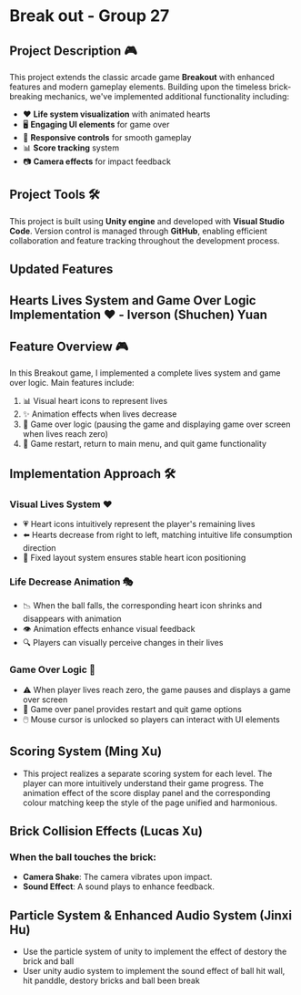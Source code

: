 # **Break out** - Group 27

## Project Description 🎮
This project extends the classic arcade game **Breakout** with enhanced features and modern gameplay elements. Building upon the timeless brick-breaking mechanics, we've implemented additional functionality including:

- ❤️ **Life system visualization** with animated hearts
- 🖥️ **Engaging UI elements** for game over
- 📱 **Responsive controls** for smooth gameplay
- 📊 **Score tracking** system
- 📷 **Camera effects** for impact feedback

## Project Tools 🛠️
This project is built using **Unity engine** and developed with **Visual Studio Code**. Version control is managed through **GitHub**, enabling efficient collaboration and feature tracking throughout the development process.


## **Updated Features**

## Hearts Lives System and Game Over Logic Implementation ❤️ - **Iverson (Shuchen) Yuan**

## Feature Overview 🎮

In this Breakout game, I implemented a complete lives system and game over logic. Main features include:

1. 📊 Visual heart icons to represent lives
2. ✨ Animation effects when lives decrease
3. 🛑 Game over logic (pausing the game and displaying game over screen when lives reach zero)
4. 🎲 Game restart, return to main menu, and quit game functionality

## Implementation Approach 🛠️

### Visual Lives System ❤️

- 💗 Heart icons intuitively represent the player's remaining lives
- ⬅️ Hearts decrease from right to left, matching intuitive life consumption direction
- 📏 Fixed layout system ensures stable heart icon positioning

### Life Decrease Animation 🎭

- 📉 When the ball falls, the corresponding heart icon shrinks and disappears with animation
- 👁️ Animation effects enhance visual feedback
- 🔍 Players can visually perceive changes in their lives

### Game Over Logic 🏁

- ⚠️ When player lives reach zero, the game pauses and displays a game over screen
- 🔄 Game over panel provides restart and quit game options
- 🖱️ Mouse cursor is unlocked so players can interact with UI elements


## Scoring System (Ming Xu)
- This project realizes a separate scoring system for each level. The player can more intuitively understand their game progress. The animation effect of the score display panel and the corresponding colour matching keep the style of the page unified and harmonious.


## Brick Collision Effects (Lucas Xu)

### When the ball touches the brick:
- **Camera Shake**: The camera vibrates upon impact.
- **Sound Effect**: A sound plays to enhance feedback.

## Particle System & Enhanced Audio System (Jinxi Hu)
- Use the particle system of unity to implement the effect of destory the brick and ball
- User unity audio system to implement the sound effect of ball hit wall, hit panddle, destory bricks and ball been break
